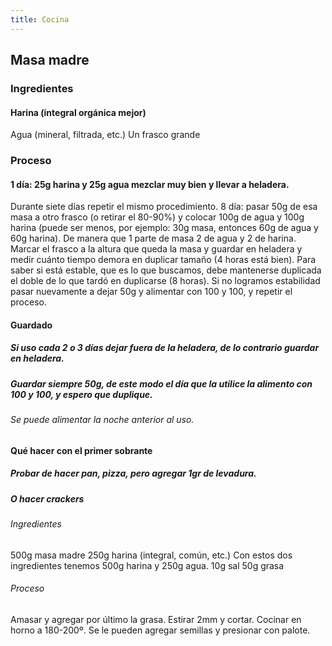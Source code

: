 ```yaml
---
title: Cocina
---
```


## Masa madre
### Ingredientes
#### Harina (integral orgánica mejor)
Agua (mineral, filtrada, etc.)
Un frasco grande
### Proceso
#### 1 día: 25g harina y 25g agua mezclar muy bien y llevar a heladera.
Durante siete días repetir el mismo procedimiento.
8 día: pasar 50g de esa masa a otro frasco (o retirar el 80-90%) y colocar 100g de agua y 100g harina (puede ser menos, por ejemplo: 30g masa, entonces 60g de agua y 60g harina). De manera que 1 parte de masa 2 de agua y 2 de harina. Marcar el frasco a la altura que queda la masa y guardar en heladera y medir cuánto tiempo demora en duplicar tamaño (4 horas está bien). Para saber si está estable, que es lo que buscamos, debe mantenerse duplicada el doble de lo que tardó en duplicarse (8 horas). Si no logramos estabilidad pasar nuevamente a dejar 50g y alimentar con 100 y 100, y repetir el proceso.
#### Guardado
##### Si uso cada 2 o 3 días dejar fuera de la heladera, de lo contrario guardar en heladera.
##### Guardar siempre 50g, de este modo el día que la utilice la alimento con 100 y 100, y espero que duplique.
###### Se puede alimentar la noche anterior al uso.
#### Qué hacer con el primer sobrante
##### Probar de hacer pan, pizza, pero agregar 1gr de levadura.
##### O hacer crackers
###### Ingredientes
500g masa madre
250g harina (integral, común, etc.) Con estos dos ingredientes tenemos 500g harina y 250g agua.
10g sal
50g grasa
###### Proceso
Amasar y agregar por último la grasa. Estirar 2mm y cortar. Cocinar en horno a 180-200º. Se le pueden agregar semillas y presionar con palote.
